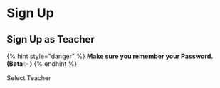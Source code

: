 # Sign Up

## Sign Up as Teacher

{% hint style="danger" %}
**Make sure you remember your Password. \(Beta**✨ **\)**
{% endhint %}

Select Teacher





